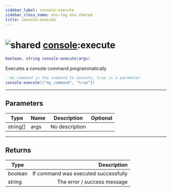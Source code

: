 ```yaml
---
sidebar_label: console:execute
sidebar_class_name: env-tag env-shared
title: console:execute
---
```


# <img src='/img/wiki/shared.png' alt='shared' data-tag='env-tag' /> [console](../console/README.md):execute

```lua
boolean, string console:execute(args)
```

Executes a console command programmatically<br/>
```lua {} showLineNumbers
--my_command is the command to execute, true is a parameter
console:execute({"my_command", "true"})
```


-----------------
## Parameters

| Type   | Name | Description | Optional |
| ------ | ---- | ----------- | -------: |
| string[] | args | No description |   |

-----------------
## Returns

| Type   | Description |
| ------ | ----------: |
| boolean | If command was executed successfully |
| string | The error / success message |
